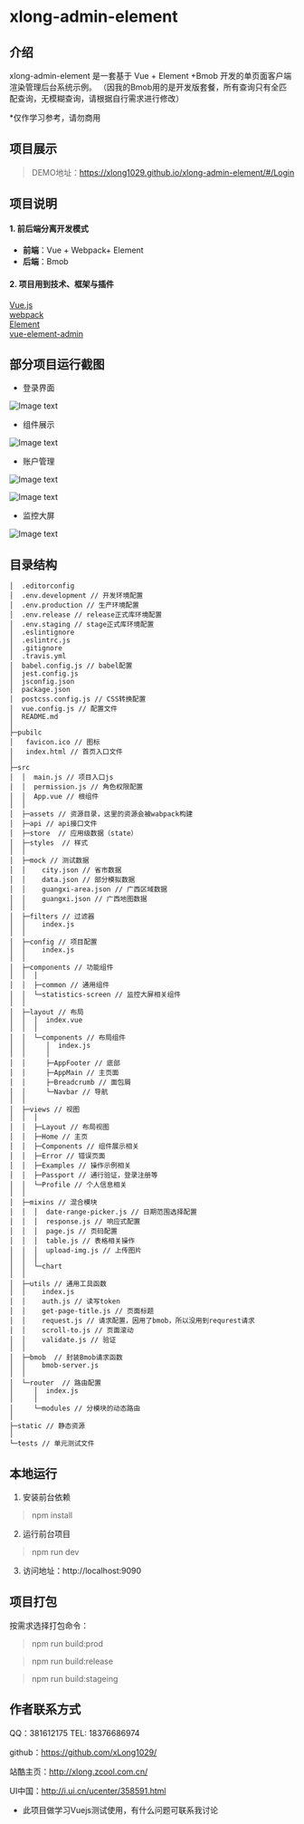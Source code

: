 # xlong-admin-element

## 介绍

xlong-admin-element 是一套基于 Vue + Element +Bmob 开发的单页面客户端渲染管理后台系统示例。
（因我的Bmob用的是开发版套餐，所有查询只有全匹配查询，无模糊查询，请根据自行需求进行修改）

*仅作学习参考，请勿商用

## 项目展示

> DEMO地址：https://xlong1029.github.io/xlong-admin-element/#/Login

## 项目说明

#### 1. 前后端分离开发模式
- **前端**：Vue + Webpack+ Element
- **后端**：Bmob

#### 2. 项目用到技术、框架与插件
[Vue.js](https://github.com/vuejs)<br/>
[webpack](https://github.com/webpack)<br/>
[Element](https://github.com/ElemeFE/element)<br/>
[vue-element-admin](https://github.com/PanJiaChen/vue-element-admin)<br/>

## 部分项目运行截图
* 登录界面

![Image text](static/images/screen-1.gif)

* 组件展示

![Image text](static/images/screen-2.gif)

* 账户管理

![Image text](static/images/screen-3.gif)

![Image text](static/images/screen-4.gif)

* 监控大屏

![Image text](static/images/screen-5.gif)

## 目录结构

```
│  .editorconfig
│  .env.development // 开发环境配置
│  .env.production // 生产环境配置
│  .env.release // release正式库环境配置
│  .env.staging // stage正式库环境配置
│  .eslintignore
│  .eslintrc.js
│  .gitignore
│  .travis.yml
│  babel.config.js // babel配置
│  jest.config.js
│  jsconfig.json
│  package.json
│  postcss.config.js // CSS转换配置
│  vue.config.js // 配置文件
│  README.md
│
├─pubilc
│   favicon.ico // 图标
│   index.html // 首页入口文件
│
├─src
│  │  main.js // 项目入口js
│  │  permission.js // 角色权限配置
│  │  App.vue // 根组件
│  │
│  ├─assets // 资源目录，这里的资源会被wabpack构建
│  ├─api // api接口文件
│  ├─store  // 应用级数据（state）
│  ├─styles  // 样式
│  │
│  ├─mock // 测试数据
│  │    city.json // 省市数据
│  │    data.json // 部分模拟数据
│  │    guangxi-area.json // 广西区域数据
│  │    guangxi.json // 广西地图数据
│  │
│  ├─filters // 过滤器
│  │    index.js
│  │
│  ├─config // 项目配置
│  │    index.js
│  │
│  ├─components // 功能组件
│  │  │
│  │  ├─common // 通用组件
│  │  └─statistics-screen // 监控大屏相关组件
│  │
│  ├─layout // 布局
│  │  │  index.vue
│  │  │
│  │  └─components // 布局组件
│  │     │  index.js
│  │     │  
│  │     ├─AppFooter // 底部
│  │     ├─AppMain // 主页面
│  │     ├─Breadcrumb // 面包屑
│  │     └─Navbar // 导航
│  │
│  ├─views // 视图
│  │  │
│  │  ├─Layout // 布局视图
│  │  ├─Home // 主页
│  │  ├─Components // 组件展示相关
│  │  ├─Error // 错误页面
│  │  ├─Examples // 操作示例相关
│  │  ├─Passport // 通行验证，登录注册等
│  │  └─Profile // 个人信息相关
│  │
│  ├─mixins // 混合模块
│  │  │  date-range-picker.js // 日期范围选择配置
│  │  │  response.js // 响应式配置
│  │  │  page.js // 页码配置
│  │  │  table.js // 表格相关操作
│  │  │  upload-img.js // 上传图片
│  │  │
│  │  └─chart
│  │
│  ├─utils // 通用工具函数
│  │    index.js
│  │    auth.js // 读写token
│  │    get-page-title.js // 页面标题
│  │    request.js // 请求配置，因用了bmob，所以没用到requrest请求
│  │    scroll-to.js // 页面滚动
│  │    validate.js // 验证
│  │
│  ├─bmob  // 封装Bmob请求函数
│  │    bmob-server.js
│  │
│  └─router  // 路由配置
│     │  index.js
│     │  
│     └─modules // 分模块的动态路由
│
├─static // 静态资源
│
└─tests // 单元测试文件
```

## 本地运行
1. 安装前台依赖
> npm install
2. 运行前台项目
> npm run dev
3. 访问地址：http://localhost:9090

## 项目打包
按需求选择打包命令：

> npm run build:prod

> npm run build:release

> npm run build:stageing

## 作者联系方式

QQ：381612175
TEL: 18376686974

github：https://github.com/xLong1029/

站酷主页：http://xlong.zcool.com.cn/

UI中国：http://i.ui.cn/ucenter/358591.html

* 此项目做学习Vuejs测试使用，有什么问题可联系我讨论
